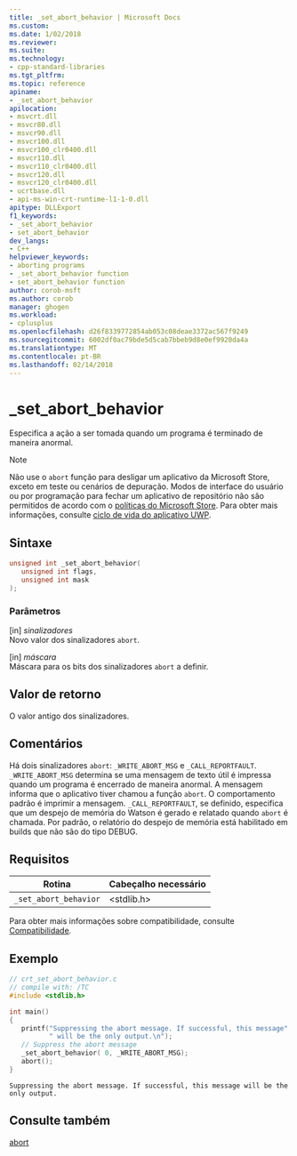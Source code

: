 ```yaml
---
title: _set_abort_behavior | Microsoft Docs
ms.custom: 
ms.date: 1/02/2018
ms.reviewer: 
ms.suite: 
ms.technology:
- cpp-standard-libraries
ms.tgt_pltfrm: 
ms.topic: reference
apiname:
- _set_abort_behavior
apilocation:
- msvcrt.dll
- msvcr80.dll
- msvcr90.dll
- msvcr100.dll
- msvcr100_clr0400.dll
- msvcr110.dll
- msvcr110_clr0400.dll
- msvcr120.dll
- msvcr120_clr0400.dll
- ucrtbase.dll
- api-ms-win-crt-runtime-l1-1-0.dll
apitype: DLLExport
f1_keywords:
- _set_abort_behavior
- set_abort_behavior
dev_langs:
- C++
helpviewer_keywords:
- aborting programs
- _set_abort_behavior function
- set_abort_behavior function
author: corob-msft
ms.author: corob
manager: ghogen
ms.workload:
- cplusplus
ms.openlocfilehash: d26f8339772854ab053c08deae3372ac567f9249
ms.sourcegitcommit: 6002df0ac79bde5d5cab7bbeb9d8e0ef9920da4a
ms.translationtype: MT
ms.contentlocale: pt-BR
ms.lasthandoff: 02/14/2018
---
```

# <a name="setabortbehavior"></a>_set_abort_behavior

Especifica a ação a ser tomada quando um programa é terminado de maneira anormal.

> [!NOTE]
> Não use o `abort` função para desligar um aplicativo da Microsoft Store, exceto em teste ou cenários de depuração. Modos de interface do usuário ou por programação para fechar um aplicativo de repositório não são permitidos de acordo com o [políticas do Microsoft Store](http://go.microsoft.com/fwlink/?LinkId=865936). Para obter mais informações, consulte [ciclo de vida do aplicativo UWP](http://go.microsoft.com/fwlink/p/?LinkId=865934).

## <a name="syntax"></a>Sintaxe

```C
unsigned int _set_abort_behavior(
   unsigned int flags,
   unsigned int mask
);
```

### <a name="parameters"></a>Parâmetros

[in] _sinalizadores_  
Novo valor dos sinalizadores `abort`.

[in] _máscara_  
Máscara para os bits dos sinalizadores `abort` a definir.

## <a name="return-value"></a>Valor de retorno

O valor antigo dos sinalizadores.

## <a name="remarks"></a>Comentários

Há dois sinalizadores `abort`: `_WRITE_ABORT_MSG` e `_CALL_REPORTFAULT`. `_WRITE_ABORT_MSG` determina se uma mensagem de texto útil é impressa quando um programa é encerrado de maneira anormal. A mensagem informa que o aplicativo tiver chamou a função `abort`. O comportamento padrão é imprimir a mensagem. `_CALL_REPORTFAULT`, se definido, especifica que um despejo de memória do Watson é gerado e relatado quando `abort` é chamada. Por padrão, o relatório do despejo de memória está habilitado em builds que não são do tipo DEBUG.

## <a name="requirements"></a>Requisitos

|Rotina|Cabeçalho necessário|
|-------------|---------------------|
|`_set_abort_behavior`|\<stdlib.h>|

Para obter mais informações sobre compatibilidade, consulte [Compatibilidade](../../c-runtime-library/compatibility.md).

## <a name="example"></a>Exemplo

```C
// crt_set_abort_behavior.c
// compile with: /TC
#include <stdlib.h>

int main()
{
   printf("Suppressing the abort message. If successful, this message"
          " will be the only output.\n");
   // Suppress the abort message
   _set_abort_behavior( 0, _WRITE_ABORT_MSG);
   abort();
}
```

```Output
Suppressing the abort message. If successful, this message will be the only output.
```

## <a name="see-also"></a>Consulte também

[abort](../../c-runtime-library/reference/abort.md)  
